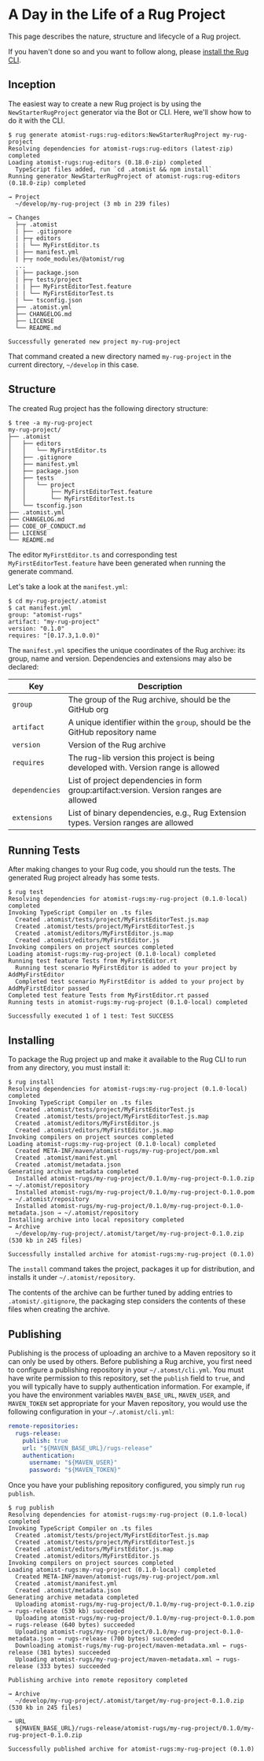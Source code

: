 # A Day in the Life of a Rug Project

This page describes the nature, structure and lifecycle of a Rug
project.

If you haven't done so and you want to follow along, please [install
the Rug CLI][install].

[install]: http://docs.atomist.com/rug/cli/rug-cli-install/

## Inception

The easiest way to create a new Rug project is by using the
`NewStarterRugProject` generator via the Bot or CLI. Here, we'll show
how to do it with the CLI.

```console
$ rug generate atomist-rugs:rug-editors:NewStarterRugProject my-rug-project
Resolving dependencies for atomist-rugs:rug-editors (latest·zip) completed
Loading atomist-rugs:rug-editors (0.18.0·zip) completed
  TypeScript files added, run `cd .atomist && npm install`                                                                                                                                                      
Running generator NewStarterRugProject of atomist-rugs:rug-editors (0.18.0·zip) completed

→ Project
  ~/develop/my-rug-project (3 mb in 239 files)

→ Changes
  ├─┬ .atomist
  | ├── .gitignore
  | ├─┬ editors
  | | └── MyFirstEditor.ts
  | ├── manifest.yml
  | ├─┬ node_modules/@atomist/rug
  ...
  | ├── package.json
  | ├─┬ tests/project
  | | ├── MyFirstEditorTest.feature
  | | └── MyFirstEditorTest.ts
  | └── tsconfig.json
  ├── .atomist.yml
  ├── CHANGELOG.md
  ├── LICENSE
  └── README.md

Successfully generated new project my-rug-project
```

That command created a new directory named `my-rug-project` in the
current directory, `~/develop` in this case.

## Structure

The created Rug project has the following directory structure:

```console
$ tree -a my-rug-project
my-rug-project/
├── .atomist
│   ├── editors
│   │   └── MyFirstEditor.ts
│   ├── .gitignore
│   ├── manifest.yml
│   ├── package.json
│   ├── tests
│   │   └── project
│   │       ├── MyFirstEditorTest.feature
│   │       └── MyFirstEditorTest.ts
│   └── tsconfig.json
├── .atomist.yml
├── CHANGELOG.md
├── CODE_OF_CONDUCT.md
├── LICENSE
└── README.md
```

The editor `MyFirstEditor.ts` and corresponding test `MyFirstEditorTest.feature`
have been generated when running the generate command.

Let's take a look at the `manifest.yml`:

```console
$ cd my-rug-project/.atomist
$ cat manifest.yml
group: "atomist-rugs"
artifact: "my-rug-project"
version: "0.1.0"
requires: "[0.17.3,1.0.0)"
```

The `manifest.yml` specifies the unique coordinates of the Rug archive: its
group, name and version. Dependencies and extensions may also be declared:

| Key | Description |
| --- | --- |
| `group` | The group of the Rug archive, should be the GitHub org |
| `artifact` | A unique identifier within the `group`, should be the GitHub repository name |
| `version` | Version of the Rug archive |
| `requires` | The rug-lib version this project is being developed with. Version range is allowed |
| `dependencies` | List of project dependencies in form group:artifact:version. Version ranges are allowed |
| `extensions` | List of binary dependencies, e.g., Rug Extension types. Version ranges are allowed |

## Running Tests

After making changes to your Rug code, you should run the tests.  The
generated Rug project already has some tests.

```console
$ rug test
Resolving dependencies for atomist-rugs:my-rug-project (0.1.0·local) completed
Invoking TypeScript Compiler on .ts files 
  Created .atomist/tests/project/MyFirstEditorTest.js.map
  Created .atomist/tests/project/MyFirstEditorTest.js
  Created .atomist/editors/MyFirstEditor.js.map
  Created .atomist/editors/MyFirstEditor.js
Invoking compilers on project sources completed
Loading atomist-rugs:my-rug-project (0.1.0·local) completed
Running test feature Tests from MyFirstEditor.rt
  Running test scenario MyFirstEditor is added to your project by AddMyFirstEditor
  Completed test scenario MyFirstEditor is added to your project by AddMyFirstEditor passed 
Completed test feature Tests from MyFirstEditor.rt passed         
Running tests in atomist-rugs:my-rug-project (0.1.0·local) completed

Successfully executed 1 of 1 test: Test SUCCESS
```

## Installing

To package the Rug project up and make it available to the Rug CLI to
run from any directory, you must install it:

```console
$ rug install
Resolving dependencies for atomist-rugs:my-rug-project (0.1.0·local) completed
Invoking TypeScript Compiler on .ts files                                                                                                                                                                        
  Created .atomist/tests/project/MyFirstEditorTest.js
  Created .atomist/tests/project/MyFirstEditorTest.js.map
  Created .atomist/editors/MyFirstEditor.js
  Created .atomist/editors/MyFirstEditor.js.map                                                                                                                                                                  
Invoking compilers on project sources completed
Loading atomist-rugs:my-rug-project (0.1.0·local) completed
  Created META-INF/maven/atomist-rugs/my-rug-project/pom.xml
  Created .atomist/manifest.yml
  Created .atomist/metadata.json                                                                                                                                                                                 
Generating archive metadata completed
  Installed atomist-rugs/my-rug-project/0.1.0/my-rug-project-0.1.0.zip → ~/.atomist/repository
  Installed atomist-rugs/my-rug-project/0.1.0/my-rug-project-0.1.0.pom → ~/.atomist/repository
  Installed atomist-rugs/my-rug-project/0.1.0/my-rug-project-0.1.0-metadata.json → ~/.atomist/repository                                                                                    
Installing archive into local repository completed
→ Archive
  ~/develop/my-rug-project/.atomist/target/my-rug-project-0.1.0.zip (530 kb in 245 files)

Successfully installed archive for atomist-rugs:my-rug-project (0.1.0)

```

The `install` command takes the project, packages it up for
distribution, and installs it under `~/.atomist/repository`.

The contents of the archive can be further tuned by adding entries to
`.atomist/.gitignore`, the packaging step considers the contents of these files
when creating the archive.

## Publishing

Publishing is the process of uploading an archive to a Maven
repository so it can only be used by others.  Before publishing a Rug
archive, you first need to configure a publishing repository in your
`~/.atomst/cli.yml`.  You must have write permission to this
repository, set the `publish` field to `true`, and you will typically
have to supply authentication information.  For example, if you have
the environment variables `MAVEN_BASE_URL`, `MAVEN_USER`, and
`MAVEN_TOKEN` set appropriate for your Maven repository, you would use
the following configuration in your `~/.atomist/cli.yml`:

```yaml
remote-repositories:
  rugs-release:
    publish: true
    url: "${MAVEN_BASE_URL}/rugs-release"
    authentication:
      username: "${MAVEN_USER}"
      password: "${MAVEN_TOKEN}"
```

Once you have your publishing repository configured, you simply run
`rug publish`.

```console
$ rug publish 
Resolving dependencies for atomist-rugs:my-rug-project (0.1.0·local) completed
Invoking TypeScript Compiler on .ts files
  Created .atomist/tests/project/MyFirstEditorTest.js.map
  Created .atomist/tests/project/MyFirstEditorTest.js
  Created .atomist/editors/MyFirstEditor.js.map
  Created .atomist/editors/MyFirstEditor.js                                                                                                                                           
Invoking compilers on project sources completed
Loading atomist-rugs:my-rug-project (0.1.0·local) completed
  Created META-INF/maven/atomist-rugs/my-rug-project/pom.xml      
  Created .atomist/manifest.yml   
  Created .atomist/metadata.json                                                                                                                                                                                 
Generating archive metadata completed
  Uploading atomist-rugs/my-rug-project/0.1.0/my-rug-project-0.1.0.zip → rugs-release (530 kb) succeeded
  Uploading atomist-rugs/my-rug-project/0.1.0/my-rug-project-0.1.0.pom → rugs-release (640 bytes) succeeded
  Uploading atomist-rugs/my-rug-project/0.1.0/my-rug-project-0.1.0-metadata.json → rugs-release (700 bytes) succeeded
  Downloading atomist-rugs/my-rug-project/maven-metadata.xml ← rugs-release (381 bytes) succeeded
  Uploading atomist-rugs/my-rug-project/maven-metadata.xml → rugs-release (333 bytes) succeeded

Publishing archive into remote repository completed

→ Archive
  ~/develop/my-rug-project/.atomist/target/my-rug-project-0.1.0.zip (530 kb in 245 files)

→ URL
  ${MAVEN_BASE_URL}/rugs-release/atomist-rugs/my-rug-project/0.1.0/my-rug-project-0.1.0.zip

Successfully published archive for atomist-rugs:my-rug-project (0.1.0)
```
